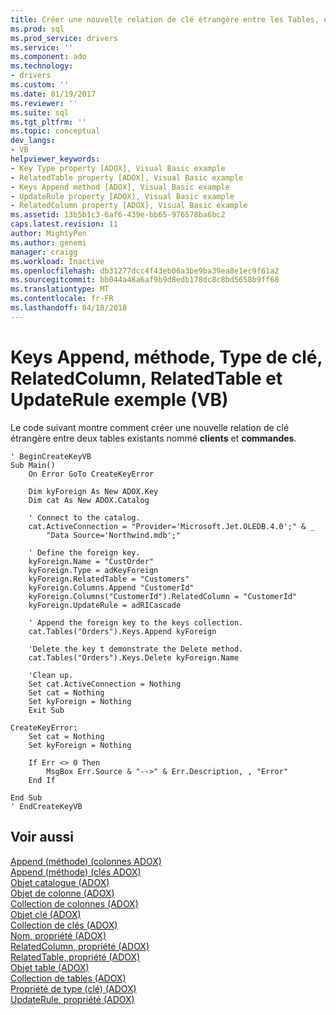 ```yaml
---
title: Créer une nouvelle relation de clé étrangère entre les Tables, exemple (VB) | Documents Microsoft
ms.prod: sql
ms.prod_service: drivers
ms.service: ''
ms.component: ado
ms.technology:
- drivers
ms.custom: ''
ms.date: 01/19/2017
ms.reviewer: ''
ms.suite: sql
ms.tgt_pltfrm: ''
ms.topic: conceptual
dev_langs:
- VB
helpviewer_keywords:
- Key Type property [ADOX], Visual Basic example
- RelatedTable property [ADOX], Visual Basic example
- Keys Append method [ADOX], Visual Basic example
- UpdateRule property [ADOX], Visual Basic example
- RelatedColumn property [ADOX], Visual Basic example
ms.assetid: 13b5b1c3-6af6-439e-bb65-976578ba6bc2
caps.latest.revision: 11
author: MightyPen
ms.author: genemi
manager: craigg
ms.workload: Inactive
ms.openlocfilehash: db31277dcc4f43eb06a3be9ba39ea8e1ec9f61a2
ms.sourcegitcommit: bb044a48a6af9b9d8edb178dc8c8bd5658b9ff68
ms.translationtype: MT
ms.contentlocale: fr-FR
ms.lasthandoff: 04/18/2018
---
```

# <a name="keys-append-method-key-type-relatedcolumn-relatedtable-and-updaterule-properties-example-vb"></a>Keys Append, méthode, Type de clé, RelatedColumn, RelatedTable et UpdateRule exemple (VB)
Le code suivant montre comment créer une nouvelle relation de clé étrangère entre deux tables existants nommé **clients** et **commandes**.  
  
```  
' BeginCreateKeyVB  
Sub Main()  
    On Error GoTo CreateKeyError  
  
    Dim kyForeign As New ADOX.Key  
    Dim cat As New ADOX.Catalog  
  
    ' Connect to the catalog.  
    cat.ActiveConnection = "Provider='Microsoft.Jet.OLEDB.4.0';" & _  
        "Data Source='Northwind.mdb';"  
  
    ' Define the foreign key.  
    kyForeign.Name = "CustOrder"  
    kyForeign.Type = adKeyForeign  
    kyForeign.RelatedTable = "Customers"  
    kyForeign.Columns.Append "CustomerId"  
    kyForeign.Columns("CustomerId").RelatedColumn = "CustomerId"  
    kyForeign.UpdateRule = adRICascade  
  
    ' Append the foreign key to the keys collection.  
    cat.Tables("Orders").Keys.Append kyForeign  
  
    'Delete the key t demonstrate the Delete method.  
    cat.Tables("Orders").Keys.Delete kyForeign.Name  
  
    'Clean up.  
    Set cat.ActiveConnection = Nothing  
    Set cat = Nothing  
    Set kyForeign = Nothing  
    Exit Sub  
  
CreateKeyError:  
    Set cat = Nothing  
    Set kyForeign = Nothing  
  
    If Err <> 0 Then  
        MsgBox Err.Source & "-->" & Err.Description, , "Error"  
    End If  
  
End Sub  
' EndCreateKeyVB  
```  
  
## <a name="see-also"></a>Voir aussi  
 [Append (méthode) (colonnes ADOX)](../../../ado/reference/adox-api/append-method-adox-columns.md)   
 [Append (méthode) (clés ADOX)](../../../ado/reference/adox-api/append-method-adox-keys.md)   
 [Objet catalogue (ADOX)](../../../ado/reference/adox-api/catalog-object-adox.md)   
 [Objet de colonne (ADOX)](../../../ado/reference/adox-api/column-object-adox.md)   
 [Collection de colonnes (ADOX)](../../../ado/reference/adox-api/columns-collection-adox.md)   
 [Objet clé (ADOX)](../../../ado/reference/adox-api/key-object-adox.md)   
 [Collection de clés (ADOX)](../../../ado/reference/adox-api/keys-collection-adox.md)   
 [Nom, propriété (ADOX)](../../../ado/reference/adox-api/name-property-adox.md)   
 [RelatedColumn, propriété (ADOX)](../../../ado/reference/adox-api/relatedcolumn-property-adox.md)   
 [RelatedTable, propriété (ADOX)](../../../ado/reference/adox-api/relatedtable-property-adox.md)   
 [Objet table (ADOX)](../../../ado/reference/adox-api/table-object-adox.md)   
 [Collection de tables (ADOX)](../../../ado/reference/adox-api/tables-collection-adox.md)   
 [Propriété de type (clé) (ADOX)](../../../ado/reference/adox-api/type-property-key-adox.md)   
 [UpdateRule, propriété (ADOX)](../../../ado/reference/adox-api/updaterule-property-adox.md)
